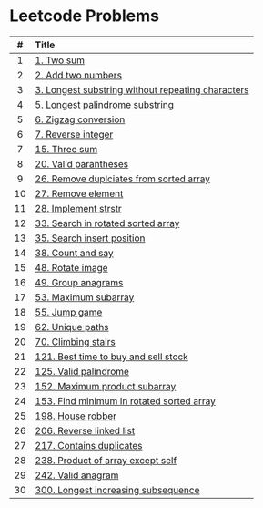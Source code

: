 # Leetcode Problems

  | # | Title |
  | :---: | :--- |
   1 | [1. Two sum](https://github.com/ashishdotme/code.ashish.me/blob/master/leetcode/001-two-sum.js) |
 2 | [2. Add two numbers](https://github.com/ashishdotme/code.ashish.me/blob/master/leetcode/002-add-two-numbers.js) |
 3 | [3. Longest substring without repeating characters](https://github.com/ashishdotme/code.ashish.me/blob/master/leetcode/003-longest-substring-without-repeating-characters.js) |
 4 | [5. Longest palindrome substring](https://github.com/ashishdotme/code.ashish.me/blob/master/leetcode/005-longest-palindrome-substring.js) |
 5 | [6. Zigzag conversion](https://github.com/ashishdotme/code.ashish.me/blob/master/leetcode/006-zigzag-conversion.js) |
 6 | [7. Reverse integer](https://github.com/ashishdotme/code.ashish.me/blob/master/leetcode/007-reverse-integer.js) |
 7 | [15. Three sum](https://github.com/ashishdotme/code.ashish.me/blob/master/leetcode/015-three-sum.js) |
 8 | [20. Valid parantheses](https://github.com/ashishdotme/code.ashish.me/blob/master/leetcode/020-valid-parantheses.js) |
 9 | [26. Remove duplciates from sorted array](https://github.com/ashishdotme/code.ashish.me/blob/master/leetcode/026-remove-duplciates-from-sorted-array.js) |
 10 | [27. Remove element](https://github.com/ashishdotme/code.ashish.me/blob/master/leetcode/027-remove-element.js) |
 11 | [28. Implement strstr](https://github.com/ashishdotme/code.ashish.me/blob/master/leetcode/028-implement-strstr.js) |
 12 | [33. Search in rotated sorted array](https://github.com/ashishdotme/code.ashish.me/blob/master/leetcode/033-search-in-rotated-sorted-array.js) |
 13 | [35. Search insert position](https://github.com/ashishdotme/code.ashish.me/blob/master/leetcode/035-search-insert-position.js) |
 14 | [38. Count and say](https://github.com/ashishdotme/code.ashish.me/blob/master/leetcode/038-count-and-say.js) |
 15 | [48. Rotate image](https://github.com/ashishdotme/code.ashish.me/blob/master/leetcode/048-rotate-image.js) |
 16 | [49. Group anagrams](https://github.com/ashishdotme/code.ashish.me/blob/master/leetcode/049-group-anagrams.js) |
 17 | [53. Maximum subarray](https://github.com/ashishdotme/code.ashish.me/blob/master/leetcode/053-maximum-subarray.js) |
 18 | [55. Jump game](https://github.com/ashishdotme/code.ashish.me/blob/master/leetcode/055-jump-game.js) |
 19 | [62. Unique paths](https://github.com/ashishdotme/code.ashish.me/blob/master/leetcode/062-unique-paths.js) |
 20 | [70. Climbing stairs](https://github.com/ashishdotme/code.ashish.me/blob/master/leetcode/070-climbing-stairs.js) |
 21 | [121. Best time to buy and sell stock](https://github.com/ashishdotme/code.ashish.me/blob/master/leetcode/121-best-time-to-buy-and-sell-stock.js) |
 22 | [125. Valid palindrome](https://github.com/ashishdotme/code.ashish.me/blob/master/leetcode/125-valid-palindrome.js) |
 23 | [152. Maximum product subarray](https://github.com/ashishdotme/code.ashish.me/blob/master/leetcode/152-maximum-product-subarray.js) |
 24 | [153. Find minimum in rotated sorted array](https://github.com/ashishdotme/code.ashish.me/blob/master/leetcode/153-find-minimum-in-rotated-sorted-array.js) |
 25 | [198. House robber](https://github.com/ashishdotme/code.ashish.me/blob/master/leetcode/198-house-robber.js) |
 26 | [206. Reverse linked list](https://github.com/ashishdotme/code.ashish.me/blob/master/leetcode/206-reverse-linked-list.js) |
 27 | [217. Contains duplicates](https://github.com/ashishdotme/code.ashish.me/blob/master/leetcode/217-contains-duplicates.js) |
 28 | [238. Product of array except self](https://github.com/ashishdotme/code.ashish.me/blob/master/leetcode/238-product-of-array-except-self.js) |
 29 | [242. Valid anagram](https://github.com/ashishdotme/code.ashish.me/blob/master/leetcode/242-valid-anagram.js) |
 30 | [300. Longest increasing subsequence](https://github.com/ashishdotme/code.ashish.me/blob/master/leetcode/300-longest-increasing-subsequence.js) |
